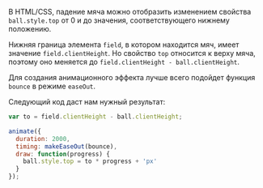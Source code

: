 В HTML/CSS, падение мяча можно отобразить изменением свойства `ball.style.top` от 0 и до значения, соответствующего нижнему положению.

Нижняя граница элемента `field`, в котором находится мяч, имеет значение  `field.clientHeight`. Но свойство `top` относится к верху мяча, поэтому оно меняется до `field.clientHeight - ball.clientHeight`.

Для создания анимационного эффекта лучше всего подойдет функция `bounce` в режиме `easeOut`.

Следующий код даст нам нужный результат:

```js
var to = field.clientHeight - ball.clientHeight;

animate({
  duration: 2000,
  timing: makeEaseOut(bounce),
  draw: function(progress) {
    ball.style.top = to * progress + 'px'
  }
});
```

